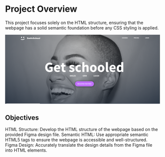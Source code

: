 <h1>Project Overview</h1>
<p> This project focuses solely on the HTML structure, ensuring that the webpage has a solid semantic foundation before any CSS styling is applied.</p>

![Projectimage](https://github.com/karizacharlotte/alu-web-development/blob/master/Capture.PNG)

<h2>Objectives</h2>
HTML Structure: Develop the HTML structure of the webpage based on the provided Figma design file.
Semantic HTML: Use appropriate semantic HTML5 tags to ensure the webpage is accessible and well-structured.
Figma Design: Accurately translate the design details from the Figma file into HTML elements.

